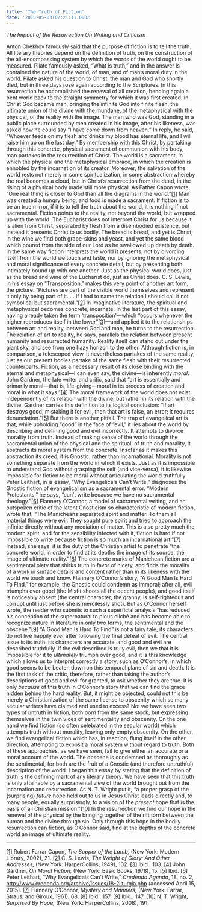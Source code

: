 ```yaml
---
title: 'The Truth of Fiction'
date: '2015-05-03T02:21:11.000Z'
---
```


_The Impact of the Resurrection On Writing and Criticism_

Anton Chekhov famously said that the purpose of fiction is to tell the truth. All literary theories depend on the definition of truth, on the construction of the all-encompassing system by which the words of the world ought to be measured. Pilate famously asked, “What is truth,” and in the answer is contained the nature of the world, of man, and of man’s moral duty in the world. Pilate asked his question to Christ, the man and God who shortly died, but in three days rose again according to the Scriptures. In this resurrection he accomplished the renewal of all creation, bending again a bent world back to the straight symmetry for which it was first created. In Christ God became man, bringing the infinite God into finite flesh, the ultimate union of the divine with the mundane, of the metaphysical with the physical, of the reality with the image. The man who was God, standing in a public place surrounded by men created in his image, after his likeness, was asked how he could say “I have come down from heaven.” In reply, he said, “Whoever feeds on my flesh and drinks my blood has eternal life, and I will raise him up on the last day.” By membership with this Christ, by partaking through this concrete, physical sacrament of communion with his body, man partakes in the resurrection of Christ. The world is a sacrament, in which the physical and the metaphysical embrace, in which the creation is ennobled by the incarnation of its creator. Moreover, the salvation of the world rests not merely in some spiritualization, in some abstraction whereby the real becomes a cloud, but in Christ’s resurrection from the dead, in the rising of a physical body made still more physical. As Father Capon wrote, “One real thing is closer to God than all the diagrams in the world.”[\[1\]](#_ftn1) Man was created a hungry being, and food is made a sacrament. If fiction is to be an true mirror, if it is to tell the truth about the world, it is nothing if not sacramental. Fiction points to the reality, not beyond the world, but wrapped up with the world. The Eucharist does not interpret Christ for us because it is alien from Christ, separated by flesh from a disembodied existence, but instead it presents Christ to us bodily. The bread is bread, and yet is Christ; in the wine we find both grape-skins and yeast, and yet the same blood which poured from the side of our Lord as he swallowed up death by death. In the same way fiction interprets the world it presents, not by divorcing itself from the world we touch and taste, nor by ignoring the metaphysical and moral significance of every concrete detail, but by presenting both intimately bound up with one another. Just as the physical world does, just as the bread and wine of the Eucharist do, just as Christ does. C. S. Lewis, in his essay on “Transposition,” makes this very point of another art form, the picture. “Pictures are part of the visible world themselves and represent it only by being part of it. . . If I had to name the relation I should call it not symbolical but sacramental.”[\[2\]](#_ftn2) In imaginative literature, the spiritual and metaphysical becomes concrete, incarnate. In the last part of this essay, having already taken the term ‘transposition’—which “occurs whenever the higher reproduces itself in the lower”[\[3\]](#_ftn3)—and applied it to the relationships between art and reality, between God and man, he turns to the resurrection. The relation of art to reality, he says, parallels the relation between present humanity and resurrected humanity. Reality itself can stand out under the giant sky, and see from one hazy horizon to the other. Although fiction is, in comparison, a telescoped view, it nevertheless partakes of the same reality, just as our present bodies partake of the same flesh with their resurrected counterparts. Fiction, as a necessary result of its close binding with the eternal and metaphysical—I can even say, the divine—is inherently _moral_. John Gardner, the late writer and critic, said that “art is essentially and primarily moral—that is, life-giving—moral in its process of creation and moral in what it says.”[\[4\]](#_ftn4) The moral framework of the world does not exist independently of its relation with the divine, but rather _in_ its relation with the divine. Gardner carries this definition to its logical conclusion: “If art destroys good, mistaking it for evil, then that art is false, an error; it requires denunciation.”[\[5\]](#_ftn5) But there is another pitfall. The trap of evangelical art is that, while upholding “good” in the face of “evil,” it lies about the world by describing and defining good and evil incorrectly. It attempts to divorce morality from truth. Instead of making sense of the world through the sacramental union of the physical and the spiritual, of truth and morality, it abstracts its moral system from the concrete. Insofar as it makes this abstraction its creed, it is Gnostic, rather than incarnational. Morality is not something separate from the world in which it exists. Just as it is impossible to understand God without grasping the self (and vice-versa), it is likewise impossible for fiction to be moral without articulating the world truthfully. Peter Leithart, in is essay, “Why Evangelicals Can’t Write,” diagnoses the Gnostic fiction of evangelicalism as a sacramental error. “Modern Protestants,” he says, “can’t write because we have no sacramental theology.”[\[6\]](#_ftn6) Flannery O’Connor, a model of sacramental writing, and an outspoken critic of the latent Gnosticism so characteristic of modern fiction, wrote that, “The Manicheans separated spirit and matter. To them all material things were evil. They sought pure spirit and tried to approach the infinite directly without any mediation of matter. This is also pretty much the modern spirit, and for the sensibility infected with it, fiction is hard if not impossible to write because fiction is so much an incarnational art.”[\[7\]](#_ftn7) Instead, she says, it is the duty of the Christian artist to penetrate “the concrete world, in order to find at its depths the image of its source, the image of ultimate reality.”[\[8\]](#_ftn8) The concrete marks of Manichean fiction are a sentimental piety that shirks truth in favor of nicety, and finds the morality of a work in surface details and content rather than in its likeness with the world we touch and know. Flannery O’Connor’s story, “A Good Man Is Hard To Find,” for example, the Gnostic could condemn as immoral; after all, evil triumphs over good (the Misfit shoots all the decent people), and good itself is noticeably absent (the central character, the granny, is self-righteous and corrupt until just before she is mercilessly shot). But as O’Connor herself wrote, the reader who submits to such a superficial analysis “has reduced his conception of the supernatural to pious cliché and has become able to recognize nature in literature in only two forms, the sentimental and the obscene.”[\[9\]](#_ftn9) “A Good Man Is Hard To Find” is not a fairy tale; its characters do not live happily ever after following the final defeat of evil. The central issue is its truth: its characters are accurate, and good and evil are described truthfully. If the evil described is truly evil, then we that it is impossible for it to _ultimately_ triumph over good, and it is this knowledge which allows us to interpret correctly a story, such as O’Connor’s, in which good seems to be beaten down on this temporal plane of sin and death. It is the first task of the critic, therefore, rather than taking the author’s descriptions of good and evil for granted, to ask whether they are true. It is only _because_ of this truth in O’Connor’s story that we can find the grace hidden behind the hard reality. But, it might be objected, could not this be merely a Christianization of the same license to obscenity which so many secular writers have claimed and used to excess? No: we have seen two types of untruth in fiction, both born from the same stock, but expressing themselves in the twin vices of sentimentality and obscenity. On the one hand we find fiction (so often celebrated in the secular world) which attempts truth without morality, leaving only empty obscenity. On the other, we find evangelical fiction which has, in reaction, flung itself in the other direction, attempting to exposit a moral system without regard to truth. Both of these approaches, as we have seen, fail to give either an accurate or a moral account of the world. The obscene is condemned as thoroughly as the sentimental, for both are the fruit of a Gnostic (and therefore untruthful) description of the world. I began this essay by stating that the definition of truth is the defining mark of any literary theory. We have seen that this truth is only attainable by a sacramental view of the world brought out from the incarnation and resurrection. As N. T. Wright put it, “a proper grasp of the (surprising) _future_ hope held out to us in Jesus Christ leads directly and, to many people, equally surprisingly, to a vision of the _present_ hope that is the basis of all Christian mission.”[\[10\]](#_ftn10) In the resurrection we find our hope in the renewal of the physical by the bringing together of the rift torn between the human and the divine through sin. Only through this hope in the bodily resurrection can fiction, as O’Connor said, find at the depths of the concrete world an image of ultimate reality.

---

[\[1\]](#_ftnref1) Robert Farrar Capon, _The Supper of the Lamb,_ (New York: Modern Library, 2002), 21. [\[2\]](#_ftnref2) C. S. Lewis, _The Weight of Glory: And Other Addresses,_ (New York: HarperCollins, 1949), 102. [\[3\]](#_ftnref3) Ibid., 103. [\[4\]](#_ftnref4) John Gardner, _On Moral Fiction,_ (New York: Basic Books, 1978), 15. [\[5\]](#_ftnref5) Ibid. [\[6\]](#_ftnref6) Peter Leithart, “Why Evangelicals Can’t Write,” _Credenda Agenda_, 18, no. 2, http://www.credenda.org/archive/issues/18-2liturgia.php (accessed April 15, 2015). [\[7\]](#_ftnref7) Flannery O’Connor, _Mystery and Manners,_ (New York: Farrar, Straus, and Giroux, 1961), 68. [\[8\]](#_ftnref8) Ibid., 157. [\[9\]](#_ftnref9) Ibid., 147. [\[10\]](#_ftnref10) N. T. Wright, _Surprised By Hope,_ (New York: HarperCollins, 2008), 191.
